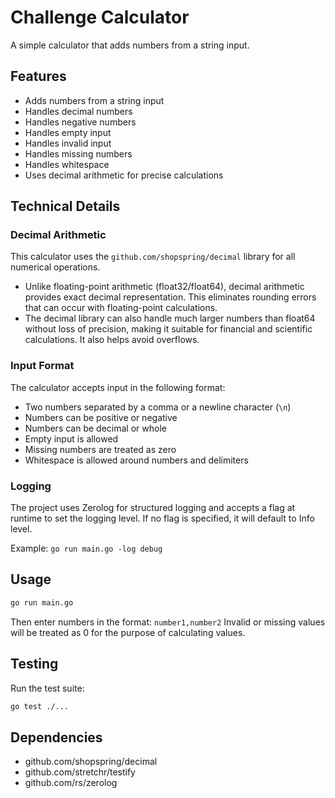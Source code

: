 # Challenge Calculator

A simple calculator that adds numbers from a string input.

## Features

- Adds numbers from a string input
- Handles decimal numbers
- Handles negative numbers
- Handles empty input
- Handles invalid input
- Handles missing numbers
- Handles whitespace
- Uses decimal arithmetic for precise calculations

## Technical Details

### Decimal Arithmetic

This calculator uses the `github.com/shopspring/decimal` library for all numerical operations.
- Unlike floating-point arithmetic (float32/float64), decimal arithmetic provides exact decimal representation. This eliminates rounding errors that can occur with floating-point calculations.
- The decimal library can also handle much larger numbers than float64 without loss of precision, making it suitable for financial and scientific calculations. It also helps avoid overflows.

### Input Format

The calculator accepts input in the following format:
- Two numbers separated by a comma or a newline character (`\n`)
- Numbers can be positive or negative
- Numbers can be decimal or whole
- Empty input is allowed
- Missing numbers are treated as zero
- Whitespace is allowed around numbers and delimiters

### Logging

The project uses Zerolog for structured logging and accepts a flag at runtime to set the logging level. If no flag is specified, it will default to Info level.

Example:
`go run main.go -log debug`

## Usage

```bash
go run main.go
```

Then enter numbers in the format: `number1,number2`
Invalid or missing values will be treated as 0 for the purpose of calculating values.

## Testing

Run the test suite:
```bash
go test ./...
```

## Dependencies

- github.com/shopspring/decimal
- github.com/stretchr/testify
- github.com/rs/zerolog
